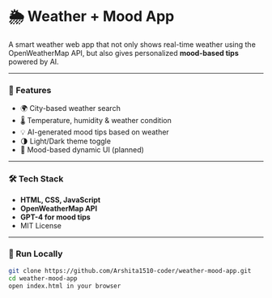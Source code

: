 # 🌦️ Weather + Mood App

A smart weather web app that not only shows real-time weather using the OpenWeatherMap API, but also gives personalized **mood-based tips** powered by AI.

---

### 🚀 Features
- 🌍 City-based weather search
- 🌡️ Temperature, humidity & weather condition
- 💡 AI-generated mood tips based on weather
- 🌗 Light/Dark theme toggle
- 🎨 Mood-based dynamic UI (planned)

---

### 🛠️ Tech Stack
- **HTML, CSS, JavaScript**
- **OpenWeatherMap API**
- **GPT-4 for mood tips**
- MIT License

---

### 📁 Run Locally
```bash
git clone https://github.com/Arshita1510-coder/weather-mood-app.git
cd weather-mood-app
open index.html in your browser
